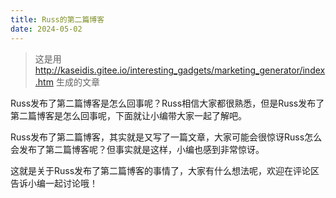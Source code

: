 ```yaml
---
title: Russ的第二篇博客
date: 2024-05-02
---
```


> 这是用 http://kaseidis.gitee.io/interesting_gadgets/marketing_generator/index.htm 生成的文章


Russ发布了第二篇博客是怎么回事呢？Russ相信大家都很熟悉，但是Russ发布了第二篇博客是怎么回事呢，下面就让小编带大家一起了解吧。

Russ发布了第二篇博客，其实就是又写了一篇文章，大家可能会很惊讶Russ怎么会发布了第二篇博客呢？但事实就是这样，小编也感到非常惊讶。

这就是关于Russ发布了第二篇博客的事情了，大家有什么想法呢，欢迎在评论区告诉小编一起讨论哦！
